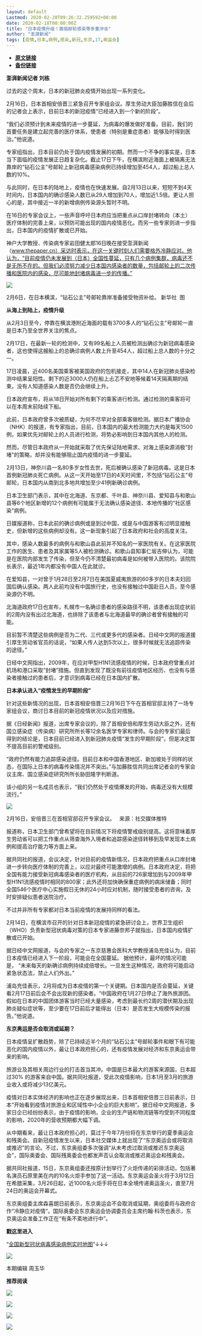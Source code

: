 ```yaml
---
layout: default
Lastmod: 2020-02-28T09:26:32.259592+00:00
date: 2020-02-18T00:00:00Z
title: "日本疫情升级！面临邮轮感染等多重冲击"
author: "澎湃新闻"
tags: [疫情,日本,病例,感染,新冠,东京,17,奥运会]
---
```


* [**原文链接**](http://mp.weixin.qq.com/s?__biz=MjM5MzI5NTU3MQ==&mid=2651585157&idx=1&sn=c5bd60ee6fc7bcea0ea7d1a2737a54b2&chksm=bd6667398a11ee2f856fcd690bc6ca4181689a8910ca71050ca7a06260387f524252dd7f75a5#rd)
* [**备份链接**](http://archive.today/IqEv7)


**澎湃新闻记者 刘栋**

过去的这个周末，日本的新冠肺炎疫情开始出现一系列变化。

  

2月16日，日本首相安倍晋三紧急召开专家组会议。厚生劳动大臣加藤胜信在会后的记者会上表示，目前日本的新冠疫情“已经进入到一个新的阶段”。

  

“我们必须预计到未来疫情的进一步蔓延，为病毒的爆发做好准备。目前，我们的首要任务是建立起完善的医疗体系，使患者（特别是重症患者）能够及时得到医治。”他说道。

  

专家组指出，日本目前仍处于国内疫情发展的初期。然而一个不争的事实是，日本当下面临的疫情发展正日趋复杂化。截止17日下午，在横滨附近海面上被隔离无法靠岸的“钻石公主”号邮轮上新冠病毒感染病例已持续增加至454人，超过船上总人数的10%。

  

与此同时，在日本的陆地上，疫情也在快速发展。自2月13日以来，短短不到4天时间内，日本国内的确诊感染人数已从29人增加到70人，增加近1.5倍。更让人担心的是，其中接近一半的新增病例传染源头暂时不明。

  

在16日的专家会议上，一些声音呼吁日本府应当把重点从口岸封堵转向（本土）医疗体制的完善上来，以预防可能出现的国内疫情恶化。而另一些专家则进一步指出，日本国内的疫情扩散或已开始。

  

神户大学教授、传染病专家岩田健太郎16日晚在接受澎湃新闻（www.thepaper.cn）采访时表示，在这一关键时刻人们需要格外冷静应对。他认为，“目前疫情仍未发展到（日本）全国性蔓延，只有几个病例集群，病毒还不是无所不在的。但我们必须努力减少日本国内感染者的数量，包括邮轮上的二次传播和医院内的感染，尽可能地封堵病毒进一步的传播。”  

  

![](/images/post/52285b7eac892741675a3960ab03e2ee.jpg)

2月6日，在日本横滨，“钻石公主”号邮轮靠岸准备接受物资补给。 新华社  图  
  

**从海上到陆上，疫情升级**

  

从2月3日至今，停靠在横滨港附近海面的载有3700多人的“钻石公主”号邮轮一直是日本乃至全世界关注的焦点。

  

2月17日，在最新一轮的检测中，又有99名船上人员被检测出确诊为新冠病毒感染者，这也使得这艘船上的总确诊病例人数上升至454人，超过船上总人数的十分之一。

  

17日凌晨，近400名美国乘客被美国政府的包机接走，其中14人在新冠肺炎感染检测中结果呈阳性。剩下的近3000人仍在船上忐忑不安地等候着14天隔离期的结束。没有人知道感染人数是否仍会继续上升。

  

日本政府宣布，将从18日开始对所有剩下的乘客进行检测。通过检测的乘客将可以在本周末前陆续下船。

  

此前，日本政府曾多次被质疑，为何不尽早对全部乘客做检测。据日本广播协会（NHK）的报道，有专家指出，目前，日本国内的最大检测能力大约是每天1500例，如果优先对邮轮上的人员进行检测，将势必影响到日本国内其他人的检测。

  

然而，尽管日本政府从一开始就采取了优先保证陆地需求、对海上感染源消极“封堵”的策略，却并没有能够阻止国内疫情的进一步蔓延。

  

2月13日，神奈川县一名80多岁女性去世，死后被确认感染了新冠病毒。这是日本首例新冠肺炎死亡病例。从这一天开始至17日的4天时间里，不包括“钻石公主”号邮轮，日本国内从南到北多地共增加至少41例新确诊病例。

  

日本卫生部门表示，其中在北海道、东京都、千叶县、神奈川县、爱知县与和歌山县等6个地区新增的12个病例有可能属于无法确认感染途径、本地传播的“社区感染”病例。

  

日媒报道称，日本此前的确诊病例或是到过中国，或是与中国游客有过明显接触史，但新增的这些病例却没有。这一新现象引起了日本政府和社会的高度关注。

  

其中，感染人数最多的病例与和歌山县此前并不知名的一家医院有关。在这家医院工作的医生、患者及其家属等5人被检测确诊。和歌山县知事仁坂吉伸认为，可能是在医院内部发生了传染，但至今仍不清楚最初病毒是如何被带入医院的。该院院长表示，最近1年内都没有中国人在此就诊。

  

在爱知县，一对曾于1月28日至2月7日在美国夏威夷旅游的60多岁的日本夫妇回国后确认感染。两人此前均没有中国旅行史，也没有接触过中国赴日人员，至今感染源仍不明。

  

北海道政府17日也宣布，札幌市一名确诊患者的感染路径不明，该患者出现症状前的2周内没有出过北海道，也排除了该患者与北海道最早的确诊者曾有接触的可能。

  

目前暂不清楚这些病例是否为二代、三代或更多代的感染者。日经中文网的报道援引厚生劳动省官员的话说，“如果人传人达到5次以上，很多时候就无法追踪传染的途径。”

  

日经中文网指出，2009年，在应对甲型H1N1流感疫情的时候，日本政府曾重点对机场和港口采取“封堵”措施。但直到发现了既没有前往疫情地区经历、也没有与感染者接触过的患者后，才意识到病毒已经在日本国内扩散。

  

**日本承认进入“疫情发生的早期阶段”**

  

针对这些新情况的出现，日本首相安倍晋三2月16日下午在首相官邸主持了一场专家组会议，商讨日本目前的新冠疫情状况以及应对措施。

  

据《日经新闻》报道，出席专家会议的，除了首相安倍和厚生劳动大臣之外，还有国立感染症（传染病）研究所所长等12余名医学专家和律师。与会的专家们最后得到的结论是，日本目前已经进入到新冠肺炎疫情“发生的早期阶段”，但是决定暂不提高目前的警戒级别。

  

“政府仍然有能力追踪感染途径。目前日本和中国香港地区、新加坡处于同样的状态，在国际上日本的病毒传染情况并不突出。”与加藤胜信共同出席记者会的专家会议主席、国立感染症研究所所长胁田隆字判断道。

  

该小组的另一名成员也表示，“我们仍然处于疫情爆发的开始，病毒还没有大规模流行。”  

  

![](/images/post/1a73fc98bb265404ff4c976e1d448d7c.jpg)

2月16日，安倍晋三在首相官邸召开专家会议。   来源：社交媒体推特  
  

报道称，日本卫生部门曾希望将在目前情况下将疫情警戒级别提高。这将意味着厚生劳动省可以把工作重点从筛查海外入境者和追踪感染途径转移到及早发现本土病例和提高治疗能力等方面上来。

  

据共同社的报道，会议决定，针对目前的疫情新情况，日本政府把重点从口岸封堵进一步转向医疗体制的完善上，以应对最终可能激增的病例。日本政府决定，将把全国有能力接受新冠病毒感染者的医疗机构，从目前的726家增加到与2009年甲型H1N1流感疫情时相同的800家；此外还将加快确保重症病例的病床储备；同时全国546个医疗中心实施假日无休的24小时应对机制，随时接受患者的咨询，及时安排疑似患者送院治疗。

  

不过并非所有专家都对日本当前疫情的发展持同样的看法。

  

2月14日，在横滨市召开的针对日本新冠疫情的紧急研讨会上，世界卫生组织（WHO）负责新型冠状病毒对策的日本专家进藤奈邦子就指出，日本国内疫情扩散或已开始。

  

据日经中文网报道，与会的专家之一东京慈惠会医科大学教授浦岛充佳认为，目前日本疫情已经进入下一阶段，可能会在全国蔓延。 据他预计，最坏的情况可能是， “未来每天的新确诊病例持续成倍增长。一旦发生这种情况，政府将可能启动紧急状态法，禁止人们外出。”

  

浦岛充佳表示，2月将成为日本疫情的第一个关键期。日本国内是否会蔓延，关键看2月17日前后会不会出现新的感染者。“中国政府在1月27日停止了海外旅游团。假如在日本的中国团体游客当时已经大量感染，考虑到最长约2周的潜伏期及出现肺炎疑似症状等，至少要在17日前后才能得出（日本）是否发生大规模传染的报告。”他说道。

  

**东京奥运是否会取消或延期？**

  

日本疫情呈扩散趋势，除了已持续近半个月的“钻石公主”号邮轮事件和眼下有可能恶化的国内疫情以外，最让日本政府担心的，还有疫情发展对经济和东京奥运会带来的影响。

  

旅游业及其相关周边行业的打击首当其冲。中国是日本最大的游客来源国，日本超过30% 的游客来自中国。据共同社报道，受此次疫情影响，日本1月至3月的旅游业收入或将减少13亿美元。

  

疫情对日本实体经济的影响也正在逐步展现出来，日本首相安倍晋三日前表示，日本“开始看到疫情对旅游业和区域性中小企业的巨大影响”。据日经中文网报道，多家日企已经纷纷表示，由于疫情的影响，企业的生产链和物流链等均受到不同程度的影响，2020年的营收预期都大幅下调。

  

从中期看来，最让日本政府担心的，莫过于今年7月份将在东京举行的夏季奥运会和残奥会。自新冠疫情发生以来，日本社交媒体上就出现了“东京奥运会或将取消或推迟”的言论。不过，东京奥组委多次强调“从未考虑过取消或推迟东京奥运会”，国际奥委会、国际残奥委会也都发声否认会取消或推迟奥运会和残奥会。

  

据共同社报道，15日，东京奥组委还按原计划举行了火炬传递的彩排活动，包括著名演员石原里美在内的10名火炬手参加了这一活动。东京奥运会圣火将于3月12日在希腊采集，3月26日起，近1000名火炬手将在日本全境传递奥运圣火，直至7月24日的奥运会开幕式。

  
东京奥组委主席森喜朗日前表示，东京奥运会不会取消或延期，奥组委将与政府合作“冷静应对疫情”。国际奥委会东京奥运会协调委员会主席约翰·科茨也表示，东京奥运会准备工作正在“有条不紊地进行中”。

  

**戳这里进入**

“[全国新型冠状病毒感染病例实时地图](http://projects.thepaper.cn/thepaper-cases/839studio/feiyan/)”↓↓↓

[![](/images/post/15a4bc01c19b9e56f61d4f79069e4c63.jpg)](http://projects.thepaper.cn/thepaper-cases/839studio/feiyan/)

  

本期编辑 周玉华  

  

**推荐阅读**

  

[![](/images/post/6c8a6322a108bdcfa23942f4ea70d6f8.jpg)](http://mp.weixin.qq.com/s?__biz=MjM5MzI5NTU3MQ==&mid=2651582049&idx=2&sn=d4e0bd334eaf5e0e31378f3c03039b0c&chksm=bd6673dd8a11facb3944ac9acda5c255a363f1e0063d1eb68d0bffd93b036eeb5ec93575ad6e&scene=21#wechat_redirect)

[![](/images/post/d9b2979523c085a8e87ed5b7376db19d.jpg)](http://mp.weixin.qq.com/s?__biz=MjM5MzI5NTU3MQ==&mid=2651582994&idx=1&sn=17a647fb138df32092f2e3e8bda9f32c&chksm=bd666fae8a11e6b8de57273e6555d29b3caeab1cc387b3acaa860b49e8cafe52b3a8cb2d37db&scene=21#wechat_redirect)

[![](/images/post/65c5c2be42482f1d7439c715bea9218c.jpg)](http://mp.weixin.qq.com/s?__biz=MjM5MzI5NTU3MQ==&mid=2651581366&idx=1&sn=c530e7b9f67d0752b8ba5883493c6cd3&chksm=bd66760a8a11ff1cf31bfd533425b24cbef9f8ce43830f2e5087bd4954d97311adeb3f9e4791&scene=21#wechat_redirect)

![](/images/post/faa036129172f4ba4cb775ad946d1eff.jpg)

